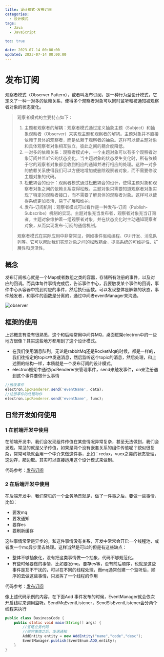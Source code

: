 ```yaml
---
title: 设计模式-发布订阅
categories:
  - 设计模式
tags: 
  - Java
  - JavaScript

toc: true

date: 2023-07-14 00:00:00
updated: 2023-07-14 00:00:00
---
```

# 发布订阅

观察者模式（Observer Pattern），或者叫发布订阅，是一种行为型设计模式，它定义了一种一对多的依赖关系，使得多个观察者对象可以同时监听和被通知被观察者对象的状态变化。
>
> 观察者模式的主要特点如下：
>
> 1. 主题和观察者的解耦：观察者模式通过定义抽象主题（Subject）和抽象观察者（Observer）来实现主题和观察者的解耦。主题对象并不直接依赖于具体的观察者，而是依赖于观察者的抽象。这样可以使主题对象和具体观察者对象相互独立，彼此之间的耦合度降低。
> 2. 一对多的依赖关系：观察者模式中，一个主题对象可以有多个观察者对象订阅并监听它的状态变化。当主题对象的状态发生变化时，所有依赖于它的观察者对象都会收到相应的通知并进行相应的处理。这种一对多的依赖关系使得我们可以方便地增加或删除观察者对象，而不需要修改主题对象的代码。
> 3. 松散耦合的设计：观察者模式通过松散耦合的设计，使得主题对象和观察者对象之间的依赖关系变得松散。主题对象只需要知道观察者对象实现了特定的观察者接口，而不需要了解具体的观察者对象。这样可以使得系统更加灵活，易于扩展和维护。
> 4. 发布-订阅机制：观察者模式可以看作是一种发布-订阅（Publish-Subscribe）机制的实现。主题对象充当发布者，观察者对象充当订阅者。主题对象维护着一组观察者对象，并在状态变化时主动通知观察者对象，从而实现发布-订阅的通信机制。
>
> 观察者模式在实际应用中非常常见，例如事件驱动编程、GUI开发、消息队列等。它可以帮助我们实现对象之间的松散耦合，提高系统的可维护性、扩展性和灵活性。

## 概念

发布订阅核心就是一个Map或者数组之类的容器，存储所有注册的事件，以及对应的回调。而具体每件事情完成后，告诉事件中心，我要触发某个事件的回调，事件中心从容器中找到对应的事件，然后执行函数。可以发现整体是解耦的状态，事件触发者，和事件的函数是分离的，通过中间者eventManager来沟通。



![observer](https://img.yangcc.top/blog/observer.png)

## 框架的使用

上述概念有没有很熟悉，这个和后端常用中间件MQ，桌面框架electron中的一些地方很像？其实这些地方都用到了这个设计模式。

* 在我们使用消息队列，无论是rabbitMq还是RocketMq的时候，都是一样的，我们往指定的topic中发送消息，然后监听这个topic的消息，然后处理，和上述图的结构一样，本质就是一个发布订阅的设计模式。
* electron框架中通过ipcRenderer来管理事件，send来触发事件，on来注册遇到这个事件要做什么事情

```js
//触发事件
electron.ipcRenderer.send('eventName', data);
//注册事件的处理动作
electron.ipcRenderer.send('eventName', func);
```

## 日常开发如何使用

### 1 在前端开发中使用

在前端开发中，我们会发现组件传值在某些情况异常复杂，甚至无法做到，我们会发现，常见的就是父子传值，如果是两个没有嵌套关系的组件传值呢？貌似很复杂，常常可能就会用一个中介来做这件事，比如：redux，vuex之类的状态管理，这边存，那边取。其实可以直接运用这个设计模式来做到。

代码参考：[发布订阅](https://github.com/chalmery/electron-music/blob/master/src/event/eventManager.js "发布订阅")

### 2 在后端开发中使用

在后端开发中，我们常见的一个业务场景就是，做了一件事之后，要做一些事情，比如：

* 要发mq
* 要发通知
* 要存es
* 要刷新缓存

这些事情常常是异步的，和这件事情没有关系，开发中常常会开启一个线程池，或者发一个mq异步里去处理。这样当然是可以的但是有这些缺点：

* 整体不够抽象化，没有把这类事情做一个抽象，代码不够规范化。
* 有些时候要做的事情，比如要发mq，要存es等，没有前后顺序，也就是这些事件是互不干扰的，可以在不同的线程处理，而mq通常创建一个监听后，顺序的去做这些事情，只发挥了一个线程的作用

代码参考：[发布订阅](https://github.com/chalmery/code/blob/master/design/src/main/java/top/yangcc/subscribe/EventManager.java "发布订阅")

像上述代码示例的内容，在下面Add 事件发布的时候，EventManager就会依次开启线程来调用监听。SendMqEventListener，SendSlsEventListener会分两个线程来执行

```java
public class BusinessCode {
    public static void main(String[] args) {
        //省略业务代码
        //做完事情之后，发送通知
        AddEntity entity = new AddEntity("name","code","desc");
        EventManager.publish(EventEnum.ADD,entity);
    }
}
```

